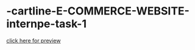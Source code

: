 # -cartline-E-COMMERCE-WEBSITE-internpe-task-1
<a href="https://baipachakri.github.io/-cartline-E-COMMERCE-WEBSITE-internpe-task-1/ ">click here for preview </a>

